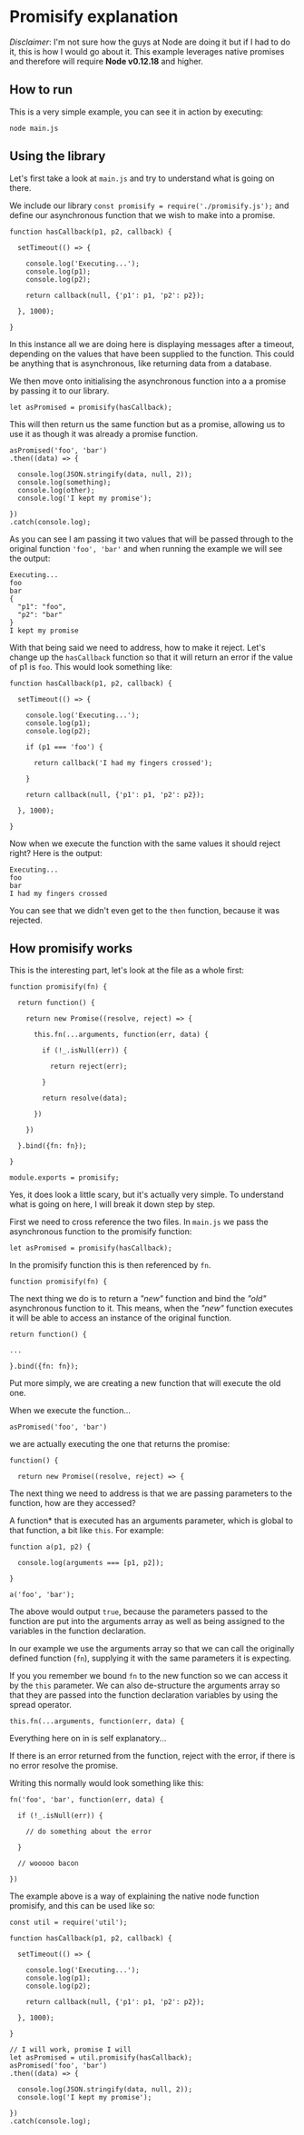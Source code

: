 # Promisify explanation

_Disclaimer_: I'm not sure how the guys at Node are doing it but if I had to do it, this is how I would go about it. This example leverages native promises and therefore will require **Node v0.12.18** and higher.

## How to run
This is a very simple example, you can see it in action by executing:

```
node main.js
```

## Using the library

Let's first take a look at `main.js` and try to understand what is going on there.

We include our library `const promisify = require('./promisify.js');` and define our asynchronous function that we wish to make into a promise.

```
function hasCallback(p1, p2, callback) {

  setTimeout(() => {

    console.log('Executing...');
    console.log(p1);
    console.log(p2);

    return callback(null, {'p1': p1, 'p2': p2});

  }, 1000);

}
```

In this instance all we are doing here is displaying messages after a timeout, depending on the values that have been supplied to the function. This could be anything that is asynchronous, like returning data from a database.

We then move onto initialising the asynchronous function into a a promise by passing it to our library.

`let asPromised = promisify(hasCallback);`

This will then return us the same function but as a promise, allowing us to use it as though it was already a promise function.

```
asPromised('foo', 'bar')
.then((data) => {

  console.log(JSON.stringify(data, null, 2));
  console.log(something);
  console.log(other);
  console.log('I kept my promise');

})
.catch(console.log);
```

As you can see I am passing it two values that will be passed through to the original function `'foo', 'bar'` and when running the example we will see the output:

```
Executing...
foo
bar
{
  "p1": "foo",
  "p2": "bar"
}
I kept my promise
```

With that being said we need to address, how to make it reject. Let's change up the `hasCallback` function so that it will return an error if the value of p1 is `foo`. This would look something like:

```
function hasCallback(p1, p2, callback) {

  setTimeout(() => {

    console.log('Executing...');
    console.log(p1);
    console.log(p2);

    if (p1 === 'foo') {

      return callback('I had my fingers crossed');

    }

    return callback(null, {'p1': p1, 'p2': p2});

  }, 1000);

}
```

Now when we execute the function with the same values it should reject right? Here is the output:

```
Executing...
foo
bar
I had my fingers crossed
```

You can see that we didn't even get to the `then` function, because it was rejected.

## How promisify works

This is the interesting part, let's look at the file as a whole first:

```
function promisify(fn) {

  return function() {

    return new Promise((resolve, reject) => {

      this.fn(...arguments, function(err, data) {

        if (!_.isNull(err)) {

          return reject(err);

        }

        return resolve(data);

      })

    })

  }.bind({fn: fn});

}

module.exports = promisify;
```

Yes, it does look a little scary, but it's actually very simple. To understand what is going on here, I will break it down step by step.

First we need to cross reference the two files. In `main.js` we pass the asynchronous function to the promisify function:

```
let asPromised = promisify(hasCallback);
```

In the promisify function this is then referenced by `fn`.

```
function promisify(fn) {
```

The next thing we do is to return a _"new"_ function and bind the _"old"_ asynchronous function to it. This means, when the _"new"_ function executes it will be able to access an instance of the original function.

```
return function() {

...

}.bind({fn: fn});
```

Put more simply, we are creating a new function that will execute the old one.

When we execute the function...

```
asPromised('foo', 'bar')
```

we are actually executing the one that returns the promise:

```
function() {

  return new Promise((resolve, reject) => {

```

The next thing we need to address is that we are passing parameters to the function, how are they accessed?

A function* that is executed has an arguments parameter, which is global to that function, a bit like `this`. For example:

```
function a(p1, p2) {

  console.log(arguments === [p1, p2]);

}

a('foo', 'bar');
```

The above would output `true`, because the parameters passed to the function are put into the arguments array as well as being assigned to the variables in the function declaration.

In our example we use the arguments array so that we can call the originally defined function (`fn`), supplying it with the same parameters it is expecting.

If you you remember we bound `fn` to the new function so we can access it by the `this` parameter. We can also de-structure the arguments array so that they are passed into the function declaration variables by using the spread operator.

```
this.fn(...arguments, function(err, data) {
```

Everything here on in is self explanatory...

If there is an error returned from the function, reject with the error, if there is no error resolve the promise.

Writing this normally would look something like this:

```
fn('foo', 'bar', function(err, data) {

  if (!_.isNull(err)) {

    // do something about the error

  }

  // wooooo bacon

})
```

The example above is a way of explaining the native node function promisify, and this can be used like so:

```
const util = require('util');

function hasCallback(p1, p2, callback) {

  setTimeout(() => {

    console.log('Executing...');
    console.log(p1);
    console.log(p2);

    return callback(null, {'p1': p1, 'p2': p2});

  }, 1000);

}

// I will work, promise I will
let asPromised = util.promisify(hasCallback);
asPromised('foo', 'bar')
.then((data) => {

  console.log(JSON.stringify(data, null, 2));
  console.log('I kept my promise');

})
.catch(console.log);

```